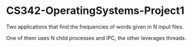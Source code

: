 # CS342-OperatingSystems-Project1


Two applications that find the frequencies of words given in N input files.

One of them uses N child processes and IPC, the other leverages threads.

